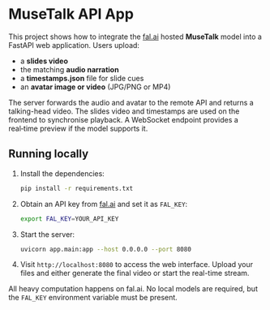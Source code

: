 # MuseTalk API App

This project shows how to integrate the [fal.ai](https://fal.ai) hosted
**MuseTalk** model into a FastAPI web application.  Users upload:

* a **slides video**
* the matching **audio narration**
* a **timestamps.json** file for slide cues
* an **avatar image or video** (JPG/PNG or MP4)

The server forwards the audio and avatar to the remote API and returns a
talking-head video.  The slides video and timestamps are used on the
frontend to synchronise playback.  A WebSocket endpoint provides a
real‑time preview if the model supports it.

## Running locally

1. Install the dependencies:
   ```bash
   pip install -r requirements.txt
   ```
2. Obtain an API key from [fal.ai](https://fal.ai) and set it as ``FAL_KEY``:
   ```bash
   export FAL_KEY=YOUR_API_KEY
   ```
3. Start the server:
   ```bash
   uvicorn app.main:app --host 0.0.0.0 --port 8080
   ```
4. Visit `http://localhost:8080` to access the web interface.  Upload your
   files and either generate the final video or start the real-time stream.

All heavy computation happens on fal.ai.  No local models are required,
but the ``FAL_KEY`` environment variable must be present.

